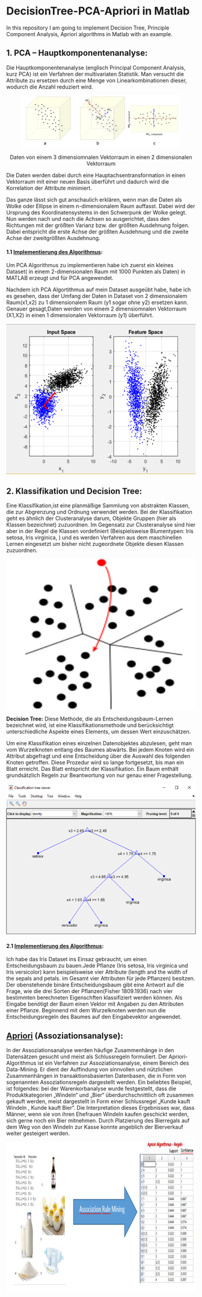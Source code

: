 # DecisionTree-PCA-Apriori in Matlab
 In this repository I am going to implement Decision Tree, Principle Component Analysis, Apriori algorithms in Matlab with an example.

## 1. PCA – Hauptkomponentenanalyse: 

Die Hauptkomponentenanalyse (englisch Principal Component Analysis, kurz PCA) ist ein Verfahren der multivariaten Statistik. 
Man versucht die Attribute zu ersetzen durch eine Menge von Linearkombinationen dieser, wodurch die Anzahl reduziert wird.

<figure class="image">
  <img src="./img/1.png">
</figure>

<p align="center">
  Daten von einem 3 dimensiomnalen Vektorraum in einen 2 dimensionalen Vektorraum
</p>

Die Daten werden dabei durch eine Hauptachsentransformation in einen Vektorraum mit einer neuen Basis überführt und dadurch wird die Korrelation der Attribute minimiert.

Das ganze lässt sich gut anschaulich erklären, wenn man die Daten als Wolke oder Ellipse in einem n-dimensionalem Raum auffasst. Dabei wird der Ursprung des Koordinatensystems in den Schwerpunk der Wolke gelegt. Nun werden nach und nach die Achsen so ausgerichtet, dass den Richtungen mit der größten Varianz bzw. der größten Ausdehnung folgen. Dabei entspricht die erste Achse der größten Ausdehnung und die zweite Achse der zweitgrößten Ausdehnung.


#### 1.1 [Implementierung des Algorithmus](https://github.com/A2Amir/DecisionTree-PCA-Apriori-in-Matlab/tree/master/PCA):

Um PCA Algorithmus zu implementieren habe ich zuerst ein kleines Dataset( in einem 2-dimensionalen Raum mit 1000 Punkten als Daten) in MATLAB erzeugt und für PCA angewendet.

Nachdem ich PCA Algortithmus auf mein Dataset ausgeübt habe, habe ich es gesehen, dass der Umfang der Daten in Dataset von 2 dimensionalem Raum(x1,x2) zu 1 dimensionalem Raum (y1 sogar ohne y2) ersetzen kann. Genauer gesagt,Daten werden von einem 2 dimensiomnalen Vektorraum (X1,X2)  in einen 1 dimensionalen Vektorraum (y1) überführt.


 <p align="right"> <img src="./img/2.png" style="right;" alt=" Implementierung des Algorithmus" width="600" height="400"> </p> 

## 2. Klassifikation und Decision Tree:

Eine Klassifikation,ist eine planmäßige Sammlung von abstrakten Klassen, die zur Abgrenzung und Ordnung verwendet werden.
Bei der Klassifikation geht es ähnlich der Clusteranalyse darum, Objekte Gruppen (hier als Klassen bezeichnet) zuzuordnen. Im Gegensatz zur Clusteranalyse sind hier aber in der Regel die Klassen vordefiniert (Beispielsweise Blumentypen: Iris setosa, Iris virginica, ) und es werden Verfahren aus dem maschinellen Lernen eingesetzt um bisher nicht zugeordnete Objekte diesen Klassen zuzuordnen.
 <p align="right"> <img src="./img/3.png" style="right;" alt=" Klassifikation und Decision Tree:" width="600" height="400"> </p> 

**Decision Tree:**
Diese Methode, die als Entscheidungsbaum-Lernen bezeichnet wird, ist eine Klassifikationsmethode und berücksichtigt unterschiedliche Aspekte eines Elements, um dessen Wert einzuschätzen.


Um eine Klassifikation eines einzelnen Datenobjektes abzulesen, geht man vom Wurzelknoten entlang des Baumes abwärts. Bei jedem Knoten wird ein Attribut abgefragt und eine Entscheidung über die Auswahl des folgenden Knoten getroffen. Diese Prozedur wird so lange fortgesetzt, bis man ein Blatt erreicht. Das Blatt entspricht der Klassifikation. Ein Baum enthält grundsätzlich Regeln zur Beantwortung von nur genau einer Fragestellung.

 <p align="right"> <img src="./img/5.png" style="right;" alt=" Decision Tree:" width="600" height="400"> </p> 

#### 2.1 [Implementierung des Algorithmus](https://github.com/A2Amir/DecisionTree-PCA-Apriori-in-Matlab/tree/master/Decision%20Tree):

Ich habe das Iris Dataset ins Einsaz gebraucht, um einen Entscheidungsbaum zu bauen.Jede Pflanze (Iris setosa, Iris virginica und Iris versicolor) kann beispielsweise vier Attribute (length and the width of the sepals and petals. im Gesamt vier Attributen für jede Pflanzen) besitzen.
Der obenstehende binäre Entscheidungsbaum gibt eine Antwort auf die Frage, wie die drei Sorten der Pflanzen(Fisher 1809.1936) nach vier bestimmten berechneten Eigenschften klassifiziert werden können. Als Eingabe benötigt der Baum einen Vektor mit Angaben zu den Attributen einer Pflanze. Beginnend mit dem Wurzelknoten werden nun die Entscheidungsregeln des Baumes auf den Eingabevektor angewendet.

## [Apriori](https://github.com/A2Amir/DecisionTree-PCA-Apriori-in-Matlab/tree/master/Apriori) (Assoziationsanalyse):

In der Assoziationsanalyse werden häufige Zusammenhänge in den Datensätzen gesucht und meist als Schlussregeln formuliert.
Der Apriori-Algorithmus ist ein Verfahren zur Assoziationsanalyse, einem Bereich des Data-Mining. Er dient der Auffindung von sinnvollen und nützlichen Zusammenhängen in transaktionsbasierten Datenbasen, die in Form von sogenannten Assoziationsregeln dargestellt werden. 
Ein beliebtes Beispiel, ist folgendes: bei der Warenkorbanalyse wurde festgestellt, dass die Produktkategorien „Windeln“ und „Bier“ überdurchschnittlich oft zusammen gekauft werden, 
meist dargestellt in Form einer Schlussregel „Kunde kauft Windeln , Kunde kauft Bier“. Die Interpretation dieses Ergebnisses war, dass Männer, wenn sie von ihren Ehefrauen Windeln kaufen geschickt werden, sich gerne noch ein Bier mitnehmen. Durch Platzierung des Bierregals auf dem Weg von den Windeln zur Kasse konnte angeblich der Bierverkauf weiter gesteigert werden.

 <p align="center"> <img src="./img/6.png" style="center;" alt=" Apriori" width="700" height="400"> </p> 



